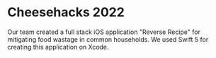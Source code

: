 # Cheesehacks 2022

Our team created a full stack iOS application "Reverse Recipe" for mitigating food wastage in common households. 
We used Swift 5 for creating this application on Xcode. 
